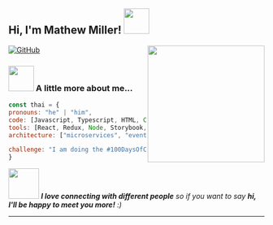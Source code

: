 <h2> Hi, I'm Mathew Miller! <img src="https://media.giphy.com/media/mGcNjsfWAjY5AEZNw6/giphy.gif" width="50"></h2>
<img align='right' src="https://media.giphy.com/media/nPCNWmIOcZny6Vfksa/giphy.gif" width="230">


[![GitHub ](https://img.shields.io/github/followers/matthewmiller1s?label=follow&style=social)](https://github.com/matthewmiller1s)


### <img src="https://media.giphy.com/media/VgCDAzcKvsR6OM0uWg/giphy.gif" width="50"> A little more about me...

```javascript
const thai = {
pronouns: "he" | "him",
code: [Javascript, Typescript, HTML, CSS, Ruby, Python, Java],
tools: [React, Redux, Node, Storybook, Styled-Components, Jest, Docker],
architecture: ["microservices", "event-driven", "design system pattern"],

challenge: "I am doing the #100DaysOfCode challenge focused on python"
}
```

<img src="https://media.giphy.com/media/LnQjpWaON8nhr21vNW/giphy.gif" width="60"> <em><b>I love connecting with different people</b> so if you want to say <b>hi, I'll be happy to meet you more!</b> :)</em>

---
